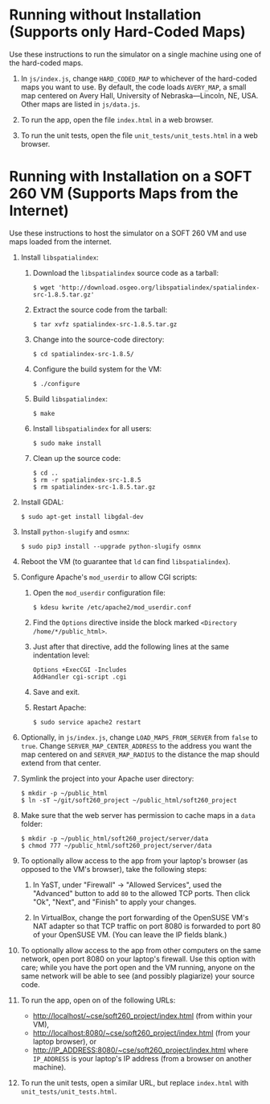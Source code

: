 # Running without Installation (Supports only Hard-Coded Maps)

Use these instructions to run the simulator on a single machine using one of
the hard-coded maps.

1.  In `js/index.js`, change `HARD_CODED_MAP` to whichever of the hard-coded
    maps you want to use.  By default, the code loads `AVERY_MAP`, a small map
    centered on Avery Hall, University of Nebraska—Lincoln, NE, USA.  Other
    maps are listed in `js/data.js`.

2.  To run the app, open the file `index.html` in a web browser.

3.  To run the unit tests, open the file `unit_tests/unit_tests.html` in a web
    browser.

# Running with Installation on a SOFT 260 VM (Supports Maps from the Internet)

Use these instructions to host the simulator on a SOFT 260 VM and use maps
loaded from the internet.

1.  Install `libspatialindex`:

    1.  Download the `libspatialindex` source code as a tarball:

        ````
        $ wget 'http://download.osgeo.org/libspatialindex/spatialindex-src-1.8.5.tar.gz'
        ````

    2.  Extract the source code from the tarball:

        ````
        $ tar xvfz spatialindex-src-1.8.5.tar.gz
        ````

    3.  Change into the source-code directory:

        ````
        $ cd spatialindex-src-1.8.5/
        ````

    4.  Configure the build system for the VM:

        ````
        $ ./configure
        ````

    5.  Build `libspatialindex`:

        ````
        $ make
        ````

    6.  Install `libspatialindex` for all users:

        ````
        $ sudo make install
        ````

    7.  Clean up the source code:

        ````
        $ cd ..
        $ rm -r spatialindex-src-1.8.5
        $ rm spatialindex-src-1.8.5.tar.gz
        ````

2.  Install GDAL:

    ````
    $ sudo apt-get install libgdal-dev
    ````

3.  Install `python-slugify` and `osmnx`:

    ````
    $ sudo pip3 install --upgrade python-slugify osmnx
    ````

4.  Reboot the VM (to guarantee that `ld` can find `libspatialindex`).

5.  Configure Apache's `mod_userdir` to allow CGI scripts:

    1.  Open the `mod_userdir` configuration file:

        ````
        $ kdesu kwrite /etc/apache2/mod_userdir.conf
        ````

    2.  Find the `Options` directive inside the block marked
        `<Directory /home/*/public_html>`.

    3.  Just after that directive, add the following lines at the same
        indentation level:

        ````
        Options +ExecCGI -Includes
        AddHandler cgi-script .cgi
        ````

    4.  Save and exit.

    5.  Restart Apache:

        ````
        $ sudo service apache2 restart
        ````

6.  Optionally, in `js/index.js`, change `LOAD_MAPS_FROM_SERVER` from `false`
    to `true`.  Change `SERVER_MAP_CENTER_ADDRESS` to the address you want the
    map centered on and `SERVER_MAP_RADIUS` to the distance the map should
    extend from that center.

7.  Symlink the project into your Apache user directory:

    ````
    $ mkdir -p ~/public_html
    $ ln -sT ~/git/soft260_project ~/public_html/soft260_project
    ````

8.  Make sure that the web server has permission to cache maps in a `data`
    folder:

    ````
    $ mkdir -p ~/public_html/soft260_project/server/data
    $ chmod 777 ~/public_html/soft260_project/server/data
    ````

9.  To optionally allow access to the app from your laptop's browser (as
    opposed to the VM's browser), take the following steps:

    1.  In YaST, under "Firewall" → "Allowed Services", used the "Advanced"
    button to add `80` to the allowed TCP ports.  Then click "Ok", "Next", and
    "Finish" to apply your changes.

    2.  In VirtualBox, change the port forwarding of the OpenSUSE VM's NAT
    adapter so that TCP traffic on port 8080 is forwarded to port 80 of your
    OpenSUSE VM.  (You can leave the IP fields blank.)

10. To optionally allow access to the app from other computers on the same
    network, open port 8080 on your laptop's firewall.  Use this option with
    care; while you have the port open and the VM running, anyone on the same
    network will be able to see (and possibly plagiarize) your source code.

11. To run the app, open on of the following URLs:

    *   <http://localhost/~cse/soft260_project/index.html> (from within your
        VM),
    *   <http://localhost:8080/~cse/soft260_project/index.html> (from your
        laptop browser), or
    *   <http://IP_ADDRESS:8080/~cse/soft260_project/index.html> where
        `IP_ADDRESS` is your laptop's IP address (from a browser on another
        machine).

12. To run the unit tests, open a similar URL, but replace `index.html` with
    `unit_tests/unit_tests.html`.
